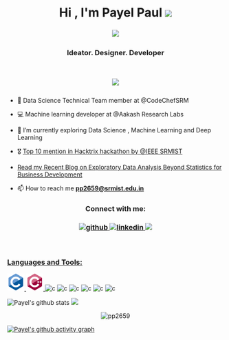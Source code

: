 <h1 align="center"> 
Hi , I'm Payel Paul </i> </a>
<img src="https://media4.giphy.com/media/f0ZbMyENLt50v1j4Ql/giphy.gif?cid=ecf05e47128dzy7h5sxq21s6eqwarx5nebsk7ezq0djcswqp&rid=giphy.gif&ct=g" width="150"></h1>

<h3 align="center"><img src="https://komarev.com/ghpvc/?username= pp2659"/>
<br>
<h3 align="center"> Ideator. Designer. Developer</h3>
<h1 align="center"> <img src="https://media1.giphy.com/media/UtnxCnjWAOL1J6TNUR/giphy.gif?cid=ecf05e47kyft1q79nqnvjup6oe4zsqubtfn8jafwtk7j2g4m&rid=giphy.gif&ct=g" width="250"></h1>


- 🔭 Data Science Technical Team member at @CodeChefSRM
- 💻 Machine learning developer at @Aakash Research Labs
- 🌱 I’m currently exploring Data Science , Machine Learning and Deep Learning
- 🎖 <a href="https://devfolio.co/submissions/aquaanalyst-327b"> Top 10 mention in Hacktrix hackathon by @IEEE SRMIST </i> </a>
- <a href="https://chiranthana30rr.medium.com/exploratory-data-analysis-beyond-statistics-for-business-development-c27916152310"> Read my Recent Blog on Exploratory Data Analysis Beyond Statistics for Business Development </i> </a>

- 📫 How to reach me **pp2659@srmist.edu.in**
<h3 align="center">Connect with me:</h3>

<h3 align="center"> <a href="https://github.com/pp2659" target="_blank">
<img src=https://img.shields.io/badge/github-%2324292e.svg?&style=for-the-badge&logo=github&logoColor=white alt=github style="margin-bottom: 5px;" />
</a>
 <a href="https://www.linkedin.com/in/payel-paul-1433271a0/" target="_blank">
<img src=https://img.shields.io/badge/linkedin-%231E77B5.svg?&style=for-the-badge&logo=linkedin&logoColor=white alt=linkedin style="margin-bottom: 5px;" />
</a>
<a href = "https://payelpaul6589.wixsite.com/website">
<img src="https://img.shields.io/badge/Portfolio-FF0000?style=for-the-badge&logoColor=white" />

</h3>

<br/>


<h3 align="left">Languages and Tools:</h3>
<p align="left"> <a href="https://www.cprogramming.com/" target="_blank"> <img src="https://raw.githubusercontent.com/devicons/devicon/master/icons/c/c-original.svg" alt="c" width="40" height="40"/> </a> <a href="https://www.w3schools.com/cpp/" target="_blank"> <img src="https://raw.githubusercontent.com/devicons/devicon/master/icons/cplusplus/cplusplus-original.svg" alt="cplusplus" width="40" height="40"/> </a>  
<img src="https://cdn.jsdelivr.net/gh/devicons/devicon/icons/flutter/flutter-original.svg" alt="c" width="40" height="40"/>
<img src="https://cdn.jsdelivr.net/gh/devicons/devicon/icons/firebase/firebase-plain.svg" alt="c" width="40" height="40"/>
<img src="https://cdn.jsdelivr.net/gh/devicons/devicon/icons/python/python-original.svg" alt="c" width="40" height="40"/>
<img src="https://upload.wikimedia.org/wikipedia/commons/thumb/a/af/Adobe_Photoshop_CC_icon.svg/1200px-Adobe_Photoshop_CC_icon.svg.png" alt="c" width="40" height="40" />
<img src="https://cdn.jsdelivr.net/gh/devicons/devicon/icons/illustrator/illustrator-plain.svg" alt="c" width="40" height="40"/>
<img src="https://cdn.jsdelivr.net/gh/devicons/devicon/icons/figma/figma-original.svg" alt="c" width="40" height="40"/>

 </p>
 

![Payel's github stats](https://github-readme-stats.vercel.app/api?username=pp2659&show_icons=true&theme=tokyonight&count_private=true)
<img src='https://github-readme-stats.vercel.app/api/top-langs/?username=pp2659&theme=tokyonight&hide_langs_below=4&layout=compact'/>  
<p align="center"> 
<img length="350" src="https://github-readme-streak-stats.herokuapp.com/?user=pp2659&theme=tokyonight" alt="pp2659" /> 

</p>


[![Payel's github activity graph](https://activity-graph.herokuapp.com/graph?username=pp2659&theme=react-dark)](https://github.com/pp2659/github-readme-activity-graph)

